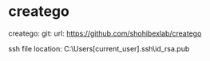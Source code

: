 # creatego
 
  creatego:
    git:
      url: https://github.com/shohibexlab/creatego


ssh file location: C:\Users\[current_user]\.ssh\id_rsa.pub
